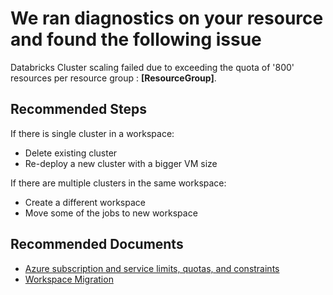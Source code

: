 <properties
    pageTitle="Databricks Public IPAddress quota limit"
    description="Databricks cluster failure due to exceeding public ipaddress quota per resource group."
    infoBubbleText="Not enough Public IP Address available within Resource Group. "
    service="microsoft.databricks"
    resource="workspaces"
    authors="nsarang"
    ms.author="nsarang"
    displayOrder=""
    articleId="Databricks_PublicIPAddress_quotalimit"
    diagnosticScenario="DatabricksPublicIpQuotaInsight"
    selfHelpType="rca"
    supportTopicIds="32677649, 32677680, 32677678, 32677671, 32677670, 32677655"
    resourceTags=""
    productPesIds="16432"
    cloudEnvironments="public"
/>

# We ran diagnostics on your resource and found the following issue
<!--issueDescription-->
Databricks Cluster scaling failed due to exceeding the quota of '800' resources per resource group :  **<!--$ResourceGroup-->[ResourceGroup]<!--/$ResourceGroup-->**. 
<!--/issueDescription-->

## **Recommended Steps**

If there is single cluster in a workspace:

* Delete existing cluster
* Re-deploy a new cluster with a bigger VM size

If there are multiple clusters in the same workspace: 

* Create a different workspace
* Move some of the jobs to new workspace

## **Recommended Documents**

* [Azure subscription and service limits, quotas, and constraints](https://docs.microsoft.com/azure/azure-subscription-service-limits#resource-group-limits)
* [Workspace Migration](https://docs.microsoft.com/azure/azure-databricks/howto-regional-disaster-recovery#detailed-migration-steps)
